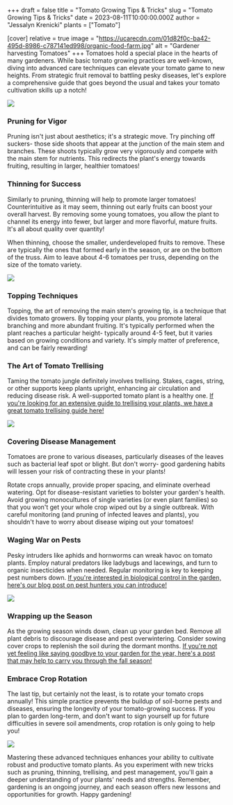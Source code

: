 +++
draft = false
title = "Tomato Growing Tips & Tricks"
slug = "Tomato Growing Tips & Tricks"
date = 2023-08-11T10:00:00.000Z
author = "Jessalyn Krenicki"
plants = ["Tomato"]


[cover]
relative = true
image = "https://ucarecdn.com/01d82f0c-ba42-495d-8986-c787141ed998/organic-food-farm.jpg"
alt = "Gardener harvesting Tomatoes"
+++
Tomatoes hold a special place in the hearts of many gardeners. While basic tomato growing practices are well-known, diving into advanced care techniques can elevate your tomato game to new heights. From strategic fruit removal to battling pesky diseases, let's explore a comprehensive guide that goes beyond the usual and takes your tomato cultivation skills up a notch!

![](https://ucarecdn.com/3561aaa2-289c-4c78-8d6d-8426e8a93fe2/istock-1137926606.jpg)

### Pruning for Vigor

Pruning isn't just about aesthetics; it's a strategic move. Try pinching off suckers- those side shoots that appear at the junction of the main stem and branches. These shoots typically grow very vigorously and compete with the main stem for nutrients. This redirects the plant's energy towards fruiting, resulting in larger, healthier tomatoes!

### Thinning for Success

Similarly to pruning, thinning will help to promote larger tomatoes! Counterintuitive as it may seem, thinning out early fruits can boost your overall harvest. By removing some young tomatoes, you allow the plant to channel its energy into fewer, but larger and more flavorful, mature fruits. It's all about quality over quantity!

When thinning, choose the smaller, underdeveloped fruits to remove. These are typically the ones that formed early in the season, or are on the bottom of the truss. Aim to leave about 4-6 tomatoes per truss, depending on the size of the tomato variety.

![](https://ucarecdn.com/e0ead355-ce0c-4297-8ef9-31dd1a55ab22/ripe-red-tomatoes-growing-bush-garden.jpg)

### Topping Techniques

Topping, the art of removing the main stem's growing tip, is a technique that divides tomato growers. By topping your plants, you promote lateral branching and more abundant fruiting. It's typically performed when the plant reaches a particular height- typically around 4-5 feet, but it varies based on growing conditions and variety. It's simply matter of preference, and can be fairly rewarding!

### The Art of Tomato Trellising

Taming the tomato jungle definitely involves trellising. Stakes, cages, string, or other supports keep plants upright, enhancing air circulation and reducing disease risk. A well-supported tomato plant is a healthy one. [If you're looking for an extensive guide to trellising your plants, we have a great tomato trellising guide here!](https://blog.planter.garden/posts/tomato-trellising-techniques/)

![](https://ucarecdn.com/b94f07af-b2a6-47c6-82eb-70ae91941947/beautiful-red-ripe-cherry-tomatoes-grown-greenhouse.jpg)

### Covering Disease Management

Tomatoes are prone to various diseases, particularly diseases of the leaves such as bacterial leaf spot or blight. But don't worry- good gardening habits will lessen your risk of contracting these in your plants!

Rotate crops annually, provide proper spacing, and eliminate overhead watering. Opt for disease-resistant varieties to bolster your garden's health. Avoid growing monocultures of single varieties (or even plant families) so that you won't get your whole crop wiped out by a single outbreak. With careful monitoring (and pruning of infected leaves and plants), you shouldn't have to worry about disease wiping out your tomatoes!

### Waging War on Pests

Pesky intruders like aphids and hornworms can wreak havoc on tomato plants. Employ natural predators like ladybugs and lacewings, and turn to organic insecticides when needed. Regular monitoring is key to keeping pest numbers down. [If you're interested in biological control in the garden, here's our blog post on pest hunters you can introduce!](https://blog.planter.garden/posts/16-of-your-garden-s-local-pest-hunters/)

![](https://ucarecdn.com/e5c850f6-ab2b-476c-91e1-0a9331e8d8ab/beautiful-shot-beetle-leaf-flower-sunny-day.jpg)

### Wrapping up the Season

As the growing season winds down, clean up your garden bed. Remove all plant debris to discourage disease and pest overwintering. Consider sowing cover crops to replenish the soil during the dormant months. [If you're not yet feeling like saying goodbye to your garden for the year, here's a post that may help to carry you through the fall season!](https://blog.planter.garden/posts/fall-garden-chores/)

### Embrace Crop Rotation

The last tip, but certainly not the least, is to rotate your tomato crops annually! This simple practice prevents the buildup of soil-borne pests and diseases, ensuring the longevity of your tomato-growing success. If you plan to garden long-term, and don't want to sign yourself up for future difficulties in severe soil amendments, crop rotation is only going to help you!

![](https://ucarecdn.com/bddb250d-330a-421e-b76e-ac4f1e03a73f/istock-671192338.jpg)

Mastering these advanced techniques enhances your ability to cultivate robust and productive tomato plants. As you experiment with new tricks such as pruning, thinning, trellising, and pest management, you'll gain a deeper understanding of your plants' needs and strengths. Remember, gardening is an ongoing journey, and each season offers new lessons and opportunities for growth. Happy gardening!